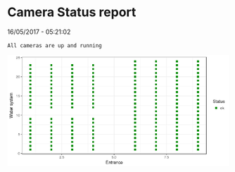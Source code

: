Camera Status report
================
16/05/2017 - 05:21:02

    All cameras are up and running

![](camreport_files/figure-markdown_github/unnamed-chunk-2-1.png)
